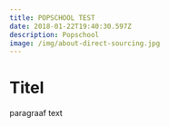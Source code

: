 ```yaml
---
title: POPSCHOOL TEST
date: 2018-01-22T19:40:30.597Z
description: Popschool
image: /img/about-direct-sourcing.jpg
---
```

# Titel



paragraaf text
